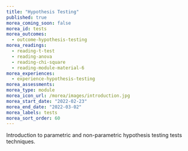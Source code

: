 ```yaml
---
title: "Hypothesis Testing"
published: true
morea_coming_soon: false
morea_id: tests
morea_outcomes:
  - outcome-hypothesis-testing
morea_readings:
  - reading-t-test
  - reading-anova
  - reading-chi-square
  - reading-module-material-6
morea_experiences:
  - experience-hypothesis-testing
morea_assessments:
morea_type: module
morea_icon_url: /morea/images/introduction.jpg
morea_start_date: "2022-02-23"
morea_end_date: "2022-03-02"
morea_labels: tests
morea_sort_order: 60
---
```


Introduction to parametric and non-parametric hypothesis testing tests techniques.
